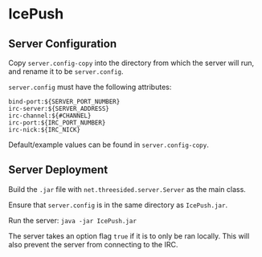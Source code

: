 # IcePush

## Server Configuration

Copy `server.config-copy` into the directory from which the server will run, and rename it to be `server.config`.

`server.config` must have the following attributes:

```
bind-port:${SERVER_PORT_NUMBER}
irc-server:${SERVER_ADDRESS}
irc-channel:${#CHANNEL}
irc-port:${IRC_PORT_NUMBER}
irc-nick:${IRC_NICK}
```

Default/example values can be found in `server.config-copy`.


## Server Deployment

Build the `.jar` file with `net.threesided.server.Server` as the main class.

Ensure that `server.config` is in the same directory as `IcePush.jar`.

Run the server: `java -jar IcePush.jar`

The server takes an option flag `true` if it is to only be ran locally.
This will also prevent the server from connecting to the IRC.